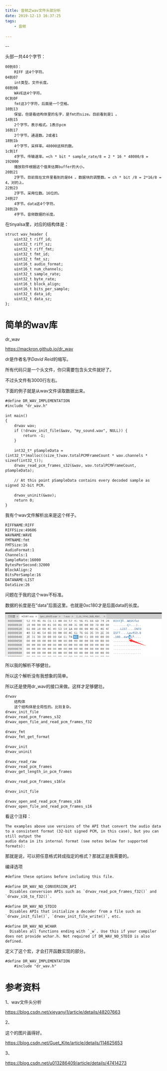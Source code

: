 ```yaml
---
title: 音频之wav文件头部分析
date: 2019-12-13 16:37:25
tags:
	- 音频

---
```


--

头部一共44个字节：

```
00到03：
	RIFF 这4个字符。
04到07
	int类型。文件长度。
08到0B
	WAVE这4个字符。
0C到0F
	fmt这3个字符，后面是一个空格。
10到13
	保留。但是看结构体里的名字，是fmt的size。目前看到是1 。
14到15
	2个字节。表示格式。1表示pcm
16到17
	2个字节。通道数。2或者1
18到1b
	4个字节，采样率。48000这样的数。
1c到1f
	4字节。传输速率。=ch * bit * sample_rate/8 = 2 * 16 * 48000/8 = 192000 
	播放软件根据这个值来估算buffer的大小。
20到21
	2字节。目前我在文件里看到的是04 。数据块的调整数。= ch * bit /8 = 2*16/8 = 4，对的上。
22到23
	2字节。采用位数。16位的。
24到27
	4字节。data这4个字符。
28到2b
	4字节。音频数据的长度。
```

在tinyalsa里，对应的结构体是：

```
struct wav_header {
    uint32_t riff_id;
    uint32_t riff_sz;
    uint32_t riff_fmt;
    uint32_t fmt_id;
    uint32_t fmt_sz;
    uint16_t audio_format;
    uint16_t num_channels;
    uint32_t sample_rate;
    uint32_t byte_rate;
    uint16_t block_align;
    uint16_t bits_per_sample;
    uint32_t data_id;
    uint32_t data_sz;
};
```



# 简单的wav库

dr_wav

https://mackron.github.io/dr_wav

dr是作者名字*David Reid*的缩写。

所有代码只是一个头文件，你只需要包含头文件就好了。

不过头文件有3000行左右。

下面的例子就是从wav文件读取数据出来。

```
#define DR_WAV_IMPLEMENTATION
#include "dr_wav.h"

int main()
{
    drwav wav;
    if (!drwav_init_file(&wav, "my_sound.wav", NULL)) {
        return -1;
    }

    int32_t* pSampleData = (int32_t*)malloc((size_t)wav.totalPCMFrameCount * wav.channels * sizeof(int32_t));
    drwav_read_pcm_frames_s32(&wav, wav.totalPCMFrameCount, pSampleData);

    // At this point pSampleData contains every decoded sample as signed 32-bit PCM.

    drwav_uninit(&wav);
    return 0;
}
```





我有个wav文件解析出来是这个样子。

```
RIFFNAME:RIFF
RIFFSize:49606
WAVNAME:WAVE
FMTNAME:fmt 
FMTSize:16
AudioFormat:1
Channels:1
SampleRate:16000
BytesPerSecond:32000
BlockAlign:2
BitsPerSample:16
DATANAME:LIST
DataSize:26
```

问题在于我的这个wav不标准。

数据的长度是在“data”后面这里。也就是0xc180才是后面data的长度。

![image-20221201133235495](../images/random_name/image-20221201133235495.png)

所以我的解析不够健壮。

所以这个解析没有我想象的简单。

所以还是使用dr_wav的接口来做。这样才足够健壮。



```
drwav
	结构体
	这个结构体是全局性的。比较复杂。
drwav_init_file
drwav_read_pcm_frames_s32
drwav_open_file_and_read_pcm_frames_f32

drwav_fmt
drwav_fmt_get_format

drwav_init
drwav_uninit

drwav_read_raw
drwav_read_pcm_frames
drwav_get_length_in_pcm_frames

drwav_read_pcm_frames_s16le

drwav_init_file

drwav_open_and_read_pcm_frames_s16
drwav_open_file_and_read_pcm_frames_s16
```

看这个注释：

```
The examples above use versions of the API that convert the audio data to a consistent format (32-bit signed PCM, in this case), but you can still output the
audio data in its internal format (see notes below for supported formats):
```

那就是说，可以把任意格式转成指定的格式？那就正是我需要的。

编译选项

```
#define these options before including this file.

#define DR_WAV_NO_CONVERSION_API
  Disables conversion APIs such as `drwav_read_pcm_frames_f32()` and `drwav_s16_to_f32()`.

#define DR_WAV_NO_STDIO
  Disables APIs that initialize a decoder from a file such as `drwav_init_file()`, `drwav_init_file_write()`, etc.

#define DR_WAV_NO_WCHAR
  Disables all functions ending with `_w`. Use this if your compiler does not provide wchar.h. Not required if DR_WAV_NO_STDIO is also defined.

```



定义了这个宏，才会打开函数实现的部分。

```
#define DR_WAV_IMPLEMENTATION
    #include "dr_wav.h"
```



# 参考资料

1、wav文件头分析

https://blog.csdn.net/xieyanyi1/article/details/48207663

2、

这个的图片画得好。

https://blog.csdn.net/Guet_Kite/article/details/114625653

3、

https://blog.csdn.net/u013286409/article/details/47414273

